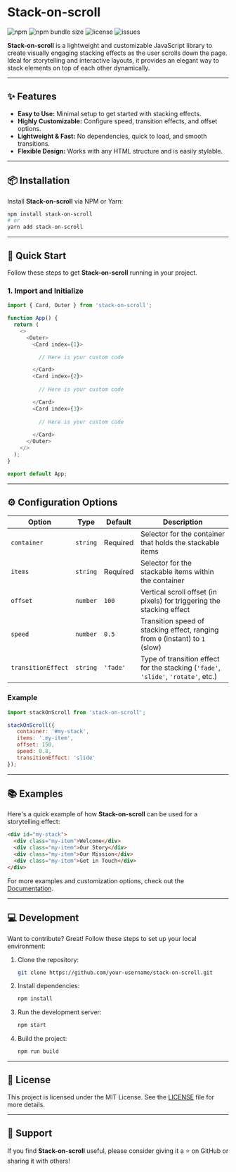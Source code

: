 # Stack-on-scroll

![npm](https://img.shields.io/npm/v/stack-on-scroll?color=%237159c1) ![npm bundle size](https://img.shields.io/bundlephobia/min/stack-on-scroll) ![license](https://img.shields.io/npm/l/stack-on-scroll) ![issues](https://img.shields.io/github/issues/your-username/stack-on-scroll)

**Stack-on-scroll** is a lightweight and customizable JavaScript library to create visually engaging stacking effects as the user scrolls down the page. Ideal for storytelling and interactive layouts, it provides an elegant way to stack elements on top of each other dynamically.

---

## ✨ Features

- **Easy to Use:** Minimal setup to get started with stacking effects.
- **Highly Customizable:** Configure speed, transition effects, and offset options.
- **Lightweight & Fast:** No dependencies, quick to load, and smooth transitions.
- **Flexible Design:** Works with any HTML structure and is easily stylable.

---

## 📦 Installation

Install **Stack-on-scroll** via NPM or Yarn:

```bash
npm install stack-on-scroll
# or
yarn add stack-on-scroll
```

---

## 🚀 Quick Start

Follow these steps to get **Stack-on-scroll** running in your project.

### 1. Import and Initialize

```javascript
import { Card, Outer } from 'stack-on-scroll';

function App() {
  return (
    <>
      <Outer>
        <Card index={1}>

          // Here is your custom code

        </Card>
        <Card index={2}>
          
          // Here is your custom code

        </Card>
        <Card index={3}>
          
          // Here is your custom code
        
        </Card>
      </Outer>
    </>
  );
}

export default App;
```



---

## ⚙️ Configuration Options

| Option            | Type     | Default  | Description                                                                           |
|-------------------|----------|----------|---------------------------------------------------------------------------------------|
| `container`       | `string` | Required | Selector for the container that holds the stackable items                             |
| `items`           | `string` | Required | Selector for the stackable items within the container                                 |
| `offset`          | `number` | `100`    | Vertical scroll offset (in pixels) for triggering the stacking effect                 |
| `speed`           | `number` | `0.5`    | Transition speed of stacking effect, ranging from `0` (instant) to `1` (slow)         |
| `transitionEffect`| `string` | `'fade'` | Type of transition effect for the stacking (`'fade'`, `'slide'`, `'rotate'`, etc.)    |

### Example

```javascript
import stackOnScroll from 'stack-on-scroll';

stackOnScroll({
   container: '#my-stack',
   items: '.my-item',
   offset: 150,
   speed: 0.8,
   transitionEffect: 'slide'
});
```

---

## 📚 Examples

Here's a quick example of how **Stack-on-scroll** can be used for a storytelling effect:

```html
<div id="my-stack">
  <div class="my-item">Welcome</div>
  <div class="my-item">Our Story</div>
  <div class="my-item">Our Mission</div>
  <div class="my-item">Get in Touch</div>
</div>
```

For more examples and customization options, check out the [Documentation](https://github.com/your-username/stack-on-scroll/wiki).

---

## 💻 Development

Want to contribute? Great! Follow these steps to set up your local environment:

1. Clone the repository:
   ```bash
   git clone https://github.com/your-username/stack-on-scroll.git
   ```

2. Install dependencies:
   ```bash
   npm install
   ```

3. Run the development server:
   ```bash
   npm start
   ```

4. Build the project:
   ```bash
   npm run build
   ```

---

## 📄 License

This project is licensed under the MIT License. See the [LICENSE](LICENSE) file for more details.

---

## 🌟 Support

If you find **Stack-on-scroll** useful, please consider giving it a ⭐ on GitHub or sharing it with others!